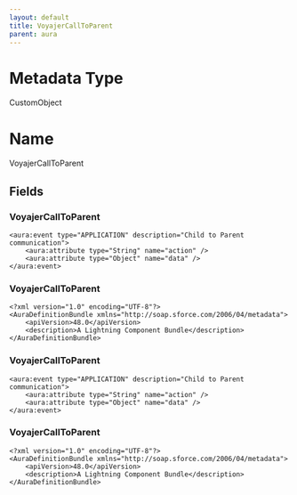 ```yaml
---
layout: default
title: VoyajerCallToParent
parent: aura
---
```

# Metadata Type
CustomObject

# Name
VoyajerCallToParent
## Fields
### VoyajerCallToParent

```
<aura:event type="APPLICATION" description="Child to Parent communication">
    <aura:attribute type="String" name="action" />
    <aura:attribute type="Object" name="data" />
</aura:event>
```
### VoyajerCallToParent

```
<?xml version="1.0" encoding="UTF-8"?>
<AuraDefinitionBundle xmlns="http://soap.sforce.com/2006/04/metadata">
    <apiVersion>48.0</apiVersion>
    <description>A Lightning Component Bundle</description>
</AuraDefinitionBundle>
```
### VoyajerCallToParent

```
<aura:event type="APPLICATION" description="Child to Parent communication">
    <aura:attribute type="String" name="action" />
    <aura:attribute type="Object" name="data" />
</aura:event>
```
### VoyajerCallToParent

```
<?xml version="1.0" encoding="UTF-8"?>
<AuraDefinitionBundle xmlns="http://soap.sforce.com/2006/04/metadata">
    <apiVersion>48.0</apiVersion>
    <description>A Lightning Component Bundle</description>
</AuraDefinitionBundle>
```
